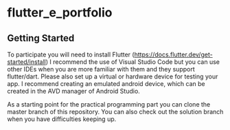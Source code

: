 # flutter_e_portfolio

## Getting Started

To participate you will need to install Flutter (https://docs.flutter.dev/get-started/install)
I recommend the use of Visual Studio Code but you can use other IDEs when you are more familiar with them and they support flutter/dart.
Please also set up a virtual or hardware device for testing your app.
I recommend creating an emulated android device, which can be created in the AVD manager of Android Studio.

As a starting point for the practical programming part you can clone the master branch of this repository.
You can also check out the solution branch when you have difficulties keeping up.
